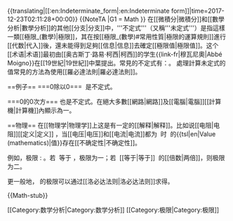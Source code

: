 {{translating|[[:en:Indeterminate_form|:en:Indeterminate form]]|time=2017-12-23T02:11:28+00:00}}
{{NoteTA
|G1 = Math
}}
在[[微積分|微積分]]和[[數學分析|數學分析]]的其他[[分支|分支]]中，'''不定式'''（又稱'''未定式'''）是指這樣一類[[極限_(數學)|極限]]，其在按[[極限_(數學)#常用性質|極限的運算規則]]進行[[代数|代入]]後，還未能得到足夠[[信息|信息]]去確定[[極限值|極限值]]。这个[[术语|术语]]最初由[[奥古斯丁·路易·柯西|柯西]]的学生{{link-fr|穆瓦尼奧|Abbé Moigno}}在[[19世紀|19世紀]]中葉提出。常見的不定式有：<math>\frac00,~\frac{\infty}{\infty},~0\times\infty,~1^\infty,~\infty-\infty,~0^0\text{ 和 }~\infty^0</math>。
處理計算未定式的值常見的方法為使用[[羅必達法則|羅必達法則]]。

==例子==
===0除以0===
<math>\frac{0}{0}</math> 是不定式。

===0的0次方===
<math>0^0</math>也是不定式。在絕大多數[[網路|網路]]及[[電腦|電腦]][[計算機|計算機]]內顯示為一。

==物理==
在[[物理学|物理学]]上这是有一定的[[解释|解释]]。比如说[[电阻|电阻]][[定义|定义]] <math>R=\frac{V}{I}</math>，当[[电压|电压]]和[[电流|电流]]都为 <math>0</math> 时 <math>R</math> 的{{tsl|en|Value (mathematics)|值}}存在[[不确定性|不确定性]]。

例如，极限
:<math>\lim_{x\to c}{f(x) \over g(x)}</math>  <math>f(c)=g(c)=0\,</math>。若 <math>f(x)\,</math> 等于 <math>g(x)\,</math>，极限为一；若 <math>f(x)\,</math> [[等于|等于]] <math>g(x)\,</math> 的[[倍数|两倍]]，则极限为二。

更一般地，<math>\frac00</math> 的极限可以通过[[洛必达法则|洛必达法则]]求得。

{{Math-stub}}

[[Category:数学分析|Category:数学分析]]
[[Category:极限|Category:极限]]